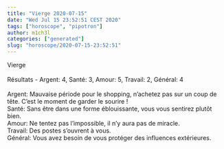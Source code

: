 ```yaml
---
title: "Vierge 2020-07-15"
date: "Wed Jul 15 23:52:51 CEST 2020"
tags: ["horoscope", "pipotron"]
author: m1ch3l
categories: ["generated"]
slug: "horoscope/2020-07-15-23:52:51"
---
```


Vierge<br>
<br>
Résultats - Argent: 4, Santé: 3, Amour: 5, Travail: 2, Général: 4<br>
<br>
Argent:  Mauvaise période pour le shopping, n’achetez pas sur un coup de tête. C’est le moment de garder le sourire !<br>
Santé:   Sans être dans une forme éblouissante, vous vous sentirez plutôt bien. <br>
Amour:   Ne tentez pas l’impossible, il n’y aura pas de miracle. <br>
Travail: Des postes s’ouvrent à vous. <br>
Général: Vous avez besoin de vous protéger des influences extérieures.<br>

